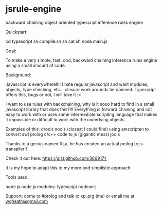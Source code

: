 jsrule-engine
=============

backward chaining object oriented typescript inference rules engine

Quickstart:

cd typescript
sh compile.sh
sh cat.sh
node main.js

Goal:

To make a very simple, fast, ood, backward chaining inference rules engine using a small amount of code.

Background:

Javascript is everywhere!!!!  I hate regular javascript and want modules, objects, type checking,
etc... closure work arounds be damned.  Typescript offers this, bugs or not, I will take it :>

I want to use rules with backchaining, why is it sooo hard to find in a small javascript
library that does this?!!!  Everything is forward chaining and not easy to work with or uses some 
intermediate scripting language that makes it impossible or difficult to work with the underlying
objects.

Examples of this:
drools
nools (closest I could find)
using emscripten to convert swi prolog c/c++ code to js (gigantic mess)
jools

Thanks to a genius named RLa, he has created an actual prolog to js transpiler!!

Check it out here: https://gist.github.com/3869174

It is my hope to adapt this to my more ood simplistic approach

Tools used:

node js
node js modules:
  typescript
  nodeunit

Support:
  come to #prolog and talk to xp_prg (me) or email me at wgheath@gmail.com
